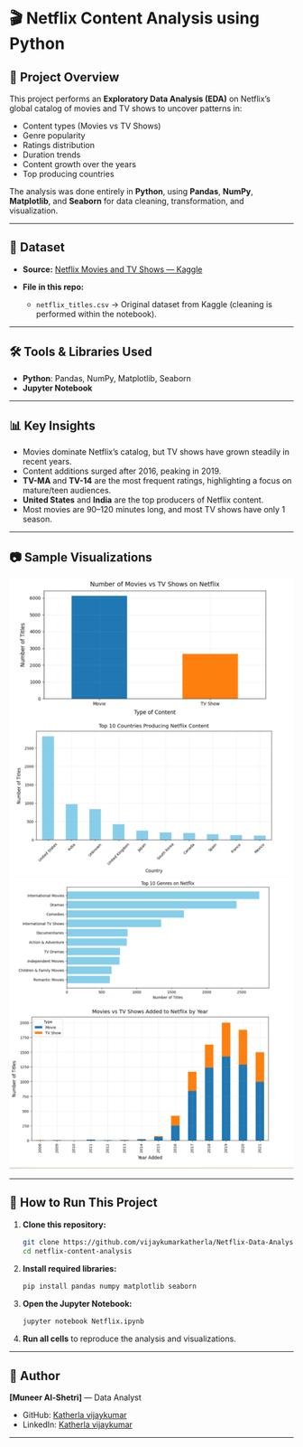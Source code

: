 # 🎬 Netflix Content Analysis using Python

## 📌 Project Overview

This project performs an **Exploratory Data Analysis (EDA)** on Netflix’s global catalog of movies and TV shows to uncover patterns in:

* Content types (Movies vs TV Shows)
* Genre popularity
* Ratings distribution
* Duration trends
* Content growth over the years
* Top producing countries

The analysis was done entirely in **Python**, using **Pandas**, **NumPy**, **Matplotlib**, and **Seaborn** for data cleaning, transformation, and visualization.

---

## 📂 Dataset

* **Source:** [Netflix Movies and TV Shows — Kaggle](https://www.kaggle.com/datasets/shivamb/netflix-shows)
* **File in this repo:**

  * `netflix_titles.csv` → Original dataset from Kaggle (cleaning is performed within the notebook).

---

## 🛠 Tools & Libraries Used

* **Python**: Pandas, NumPy, Matplotlib, Seaborn
* **Jupyter Notebook**

---

## 📊 Key Insights

* Movies dominate Netflix’s catalog, but TV shows have grown steadily in recent years.
* Content additions surged after 2016, peaking in 2019.
* **TV-MA** and **TV-14** are the most frequent ratings, highlighting a focus on mature/teen audiences.
* **United States** and **India** are the top producers of Netflix content.
* Most movies are 90–120 minutes long, and most TV shows have only 1 season.

---

## 📷 Sample Visualizations

![Movies vs TV Shows](movies-vs-tvshows.png)
![Top 10 Countries](top10-countries.png)
![Top 10 Genres](top10-genres.png)
![Growth Over Years](growth_over_years.png)

---

## 🚀 How to Run This Project

1. **Clone this repository:**

   ```bash
   git clone https://github.com/vijaykumarkatherla/Netflix-Data-Analysis-in-Python.git
   cd netflix-content-analysis
   ```
2. **Install required libraries:**

   ```bash
   pip install pandas numpy matplotlib seaborn
   ```
3. **Open the Jupyter Notebook:**

   ```bash
   jupyter notebook Netflix.ipynb
   ```
4. **Run all cells** to reproduce the analysis and visualizations.

---

## 📌 Author

**\[Muneer Al-Shetri]** — Data Analyst

* GitHub: [Katherla vijaykumar](https://github.com/vijaykumarkatherla)
* LinkedIn: [Katherla vijaykumar](https://www.linkedin.com/in/katherla-vijay-kumar-566b76265/)

---

